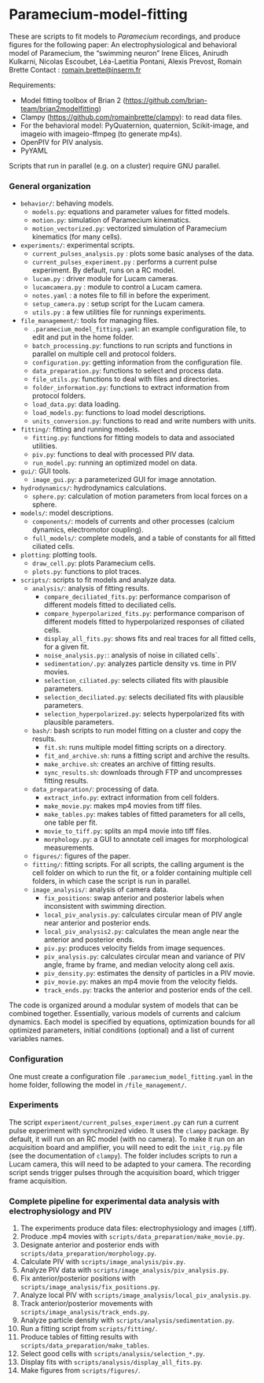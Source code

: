 # Paramecium-model-fitting

These are scripts to fit models to _Paramecium_ recordings, and produce figures for the following paper:
An electrophysiological and behavioral model of Paramecium, the “swimming neuron”
Irene Elices, Anirudh Kulkarni, Nicolas Escoubet, Léa-Laetitia Pontani, Alexis Prevost, Romain Brette
Contact : romain.brette@inserm.fr

Requirements:
* Model fitting toolbox of Brian 2 (https://github.com/brian-team/brian2modelfitting)
* Clampy (https://github.com/romainbrette/clampy): to read data files.
* For the behavioral model: PyQuaternion, quaternion, Scikit-image, and imageio with imageio-ffmpeg (to generate mp4s).
* OpenPIV for PIV analysis.
* PyYAML

Scripts that run in parallel (e.g. on a cluster) require GNU parallel.

### General organization

* `behavior/`: behaving models.
    * `models.py`: equations and parameter values for fitted models.
    * `motion.py`: simulation of Paramecium kinematics.
    * `motion_vectorized.py`: vectorized simulation of Paramecium kinematics (for many cells).
* `experiments/`: experimental scripts.
    * `current_pulses_analysis.py` : plots some basic analyses of the data.
    * `current_pulses_experiment.py` : performs a current pulse experiment. By default, runs on a RC model.
    * `lucam.py` : driver module for Lucam cameras.
    * `lucamcamera.py` : module to control a Lucam camera.
    * `notes.yaml` : a notes file to fill in before the experiment.
    * `setup_camera.py` : setup script for the Lucam camera.
    * `utils.py` : a few utilities file for runnings experiments.
* `file_management/`: tools for managing files.
    * `.paramecium_model_fitting.yaml`: an example configuration file, to edit and put in the home folder.
    * `batch_processing.py`: functions to run scripts and functions in parallel on multiple cell and
protocol folders.
    * `configuration.py`: getting information from the configuration file.
    * `data_preparation.py`: functions to select and process data.
    * `file_utils.py`: functions to deal with files and directories.
    * `folder_information.py`: functions to extract information from protocol
    folders.
    * `load_data.py`: data loading.
    * `load_models.py`: functions to load model descriptions.
    * `units_conversion.py`: functions to read and write numbers with units.
* `fitting/`: fitting and running models.
    * `fitting.py`: functions for fitting models to data and associated utilities.
    * `piv.py`: functions to deal with processed PIV data.
    * `run_model.py`: running an optimized model on data.
* `gui/`: GUI tools.
    * `image_gui.py`: a parameterized GUI for image annotation.
* `hydrodynamics/`: hydrodynamics calculations.
    * `sphere.py`: calculation of motion parameters from local forces on a sphere.
* `models/`: model descriptions.
    * `components/`: models of currents and other processes (calcium dynamics, electromotor coupling).
    * `full_models/`: complete models, and a table of constants for all fitted ciliated cells.
* `plotting`: plotting tools.
    * `draw_cell.py`: plots Paramecium cells.
    * `plots.py`: functions to plot traces.
* `scripts/`: scripts to fit models and analyze data.
    * `analysis/`: analysis of fitting results.
        * `compare_deciliated_fits.py`: performance comparison of different models fitted to deciliated cells.
        * `compare_hyperpolarized_fits.py`: performance comparison of different models fitted to hyperpolarized
        responses of ciliated cells.
        * `display_all_fits.py`: shows fits and real traces for all fitted cells, for a given fit.
        * `noise_analysis.py:`: analysis of noise in ciliated cells`.
        * `sedimentation/.py`: analyzes particle density vs. time in PIV movies.
        * `selection_ciliated.py`: selects ciliated fits with plausible parameters.
        * `selection_deciliated.py`: selects deciliated fits with plausible parameters.
        * `selection_hyperpolarized.py`: selects hyperpolarized fits with plausible parameters.
    * `bash/`: bash scripts to run model fitting on a cluster and copy the results.
        * `fit.sh`: runs multiple model fitting scripts on a directory.
        * `fit_and_archive.sh`: runs a fitting script and archive the results.
        * `make_archive.sh`: creates an archive of fitting results.
        * `sync_results.sh`: downloads through FTP and uncompresses fitting results.
    * `data_preparation/`: processing of data.
        * `extract_info.py`: extract information from cell folders.
        * `make_movie.py`: makes mp4 movies from tiff files.
        * `make_tables.py`: makes tables of fitted parameters for all cells, one table per fit.
        * `movie_to_tiff.py`: splits an mp4 movie into tiff files.
        * `morphology.py`: a GUI to annotate cell images for morphological measurements.
    * `figures/`: figures of the paper.
    * `fitting/`: fitting scripts. For all scripts, the calling argument is the cell folder on which to
    run the fit, or a folder containing multiple cell folders, in which case the script is run in parallel.
    * `image_analysis/`: analysis of camera data.
        * `fix_positions`: swap anterior and posterior labels when inconsistent with swimming direction.
        * `local_piv_analysis.py`: calculates circular mean of PIV angle near anterior and posterior ends.
        * `local_piv_analysis2.py`: calculates the mean angle near the anterior and posterior ends.
        * `piv.py`: produces velocity fields from image sequences.
        * `piv_analysis.py`: calculates circular mean and variance of PIV angle, frame by frame, and
        median velocity along cell axis.
        * `piv_density.py`: estimates the density of particles in a PIV movie.
        * `piv_movie.py`: makes an mp4 movie from the velocity fields.
        * `track_ends.py`: tracks the anterior and posterior ends of the cell.

The code is organized around a modular system of models that
can be combined together. Essentially, various models of currents and
calcium dynamics.
Each model is specified by equations, optimization bounds for
all optimized parameters, initial conditions (optional) and
a list of current variables names.

### Configuration
One must create a configuration file
`.paramecium_model_fitting.yaml`
in the home folder, following the model in `/file_management/`.

### Experiments
The script `experiment/current_pulses_experiment.py` can run a current pulse experiment with synchronized video.
It uses the `clampy` package. By default, it will run on an RC model (with no camera). To make it run on an
acquisition board and amplifier, you will need to edit the `init_rig.py` file (see the documentation of
`clampy`). The folder includes scripts to run a Lucam camera, this will need to be adapted to your camera.
The recording script sends trigger pulses through the acquisition board, which trigger frame acquisition.

### Complete pipeline for experimental data analysis with electrophysiology and PIV

1. The experiments produce data files: electrophysiology and images (.tiff).
2. Produce .mp4 movies with `scripts/data_preparation/make_movie.py`.
3. Designate anterior and posterior ends with `scripts/data_preparation/morphology.py`.
4. Calculate PIV with `scripts/image_analysis/piv.py`.
5. Analyze PIV data with `scripts/image_analysis/piv_analysis.py`.
6. Fix anterior/posterior positions with `scripts/image_analysis/fix_positions.py`.
7. Analyze local PIV with `scripts/image_analysis/local_piv_analysis.py`.
8. Track anterior/posterior movements with `scripts/image_analysis/track_ends.py`.
9. Analyze particle density with `scripts/analysis/sedimentation.py`.
10. Run a fitting script from `scripts/fitting/`.
11. Produce tables of fitting results with `scripts/data_preparation/make_tables`.
12. Select good cells with `scripts/analysis/selection_*.py`.
13. Display fits with `scripts/analysis/display_all_fits.py`.
14. Make figures from `scripts/figures/`.
